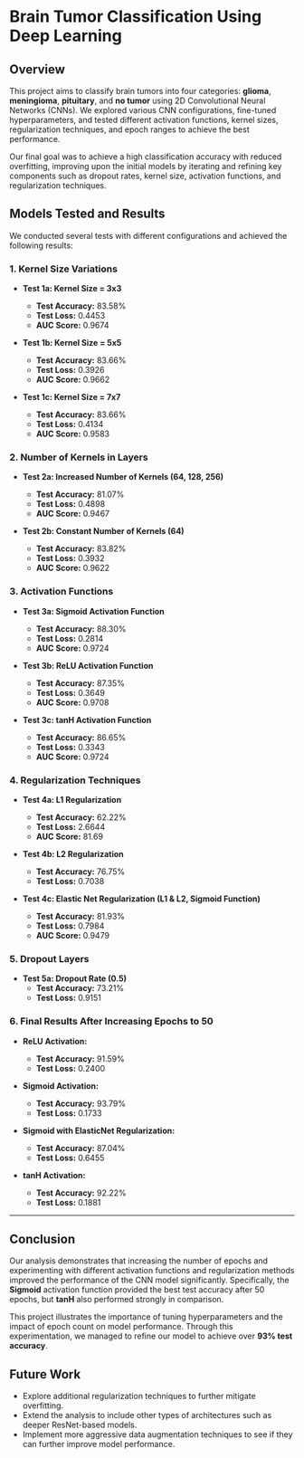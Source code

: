 # Brain Tumor Classification Using Deep Learning

## Overview
This project aims to classify brain tumors into four categories: **glioma**, **meningioma**, **pituitary**, and **no tumor** using 2D Convolutional Neural Networks (CNNs). We explored various CNN configurations, fine-tuned hyperparameters, and tested different activation functions, kernel sizes, regularization techniques, and epoch ranges to achieve the best performance. 

Our final goal was to achieve a high classification accuracy with reduced overfitting, improving upon the initial models by iterating and refining key components such as dropout rates, kernel size, activation functions, and regularization techniques.

## Models Tested and Results

We conducted several tests with different configurations and achieved the following results:

### **1. Kernel Size Variations**
- **Test 1a: Kernel Size = 3x3**
  - **Test Accuracy:** 83.58%
  - **Test Loss:** 0.4453
  - **AUC Score:** 0.9674
  
- **Test 1b: Kernel Size = 5x5**
  - **Test Accuracy:** 83.66%
  - **Test Loss:** 0.3926
  - **AUC Score:** 0.9662

- **Test 1c: Kernel Size = 7x7**
  - **Test Accuracy:** 83.66%
  - **Test Loss:** 0.4134
  - **AUC Score:** 0.9583

### **2. Number of Kernels in Layers**
- **Test 2a: Increased Number of Kernels (64, 128, 256)**
  - **Test Accuracy:** 81.07%
  - **Test Loss:** 0.4898
  - **AUC Score:** 0.9467

- **Test 2b: Constant Number of Kernels (64)**
  - **Test Accuracy:** 83.82%
  - **Test Loss:** 0.3932
  - **AUC Score:** 0.9622

### **3. Activation Functions**
- **Test 3a: Sigmoid Activation Function**
  - **Test Accuracy:** 88.30%
  - **Test Loss:** 0.2814
  - **AUC Score:** 0.9724

- **Test 3b: ReLU Activation Function**
  - **Test Accuracy:** 87.35%
  - **Test Loss:** 0.3649
  - **AUC Score:** 0.9708

- **Test 3c: tanH Activation Function**
  - **Test Accuracy:** 86.65%
  - **Test Loss:** 0.3343
  - **AUC Score:** 0.9724

### **4. Regularization Techniques**
- **Test 4a: L1 Regularization**
  - **Test Accuracy:** 62.22%
  - **Test Loss:** 2.6644
  - **AUC Score:** 81.69

- **Test 4b: L2 Regularization**
  - **Test Accuracy:** 76.75%
  - **Test Loss:** 0.7038

- **Test 4c: Elastic Net Regularization (L1 & L2, Sigmoid Function)**
  - **Test Accuracy:** 81.93%
  - **Test Loss:** 0.7984
  - **AUC Score:** 0.9479

### **5. Dropout Layers**
- **Test 5a: Dropout Rate (0.5)**
  - **Test Accuracy:** 73.21%
  - **Test Loss:** 0.9151

### **6. Final Results After Increasing Epochs to 50**
- **ReLU Activation:**
  - **Test Accuracy:** 91.59%
  - **Test Loss:** 0.2400
  
- **Sigmoid Activation:**
  - **Test Accuracy:** 93.79%
  - **Test Loss:** 0.1733
  
- **Sigmoid with ElasticNet Regularization:**
  - **Test Accuracy:** 87.04%
  - **Test Loss:** 0.6455
  
- **tanH Activation:**
  - **Test Accuracy:** 92.22%
  - **Test Loss:** 0.1881

---

## Conclusion

Our analysis demonstrates that increasing the number of epochs and experimenting with different activation functions and regularization methods improved the performance of the CNN model significantly. Specifically, the **Sigmoid** activation function provided the best test accuracy after 50 epochs, but **tanH** also performed strongly in comparison.

This project illustrates the importance of tuning hyperparameters and the impact of epoch count on model performance. Through this experimentation, we managed to refine our model to achieve over **93% test accuracy**.

## Future Work
- Explore additional regularization techniques to further mitigate overfitting.
- Extend the analysis to include other types of architectures such as deeper ResNet-based models.
- Implement more aggressive data augmentation techniques to see if they can further improve model performance.

